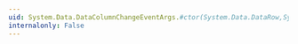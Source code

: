 ```yaml
---
uid: System.Data.DataColumnChangeEventArgs.#ctor(System.Data.DataRow,System.Data.DataColumn,System.Object)
internalonly: False
---
```

